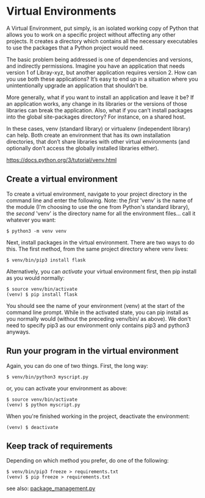 # Virtual Environments

A Virtual Environment, put simply, is an isolated working copy of Python that allows you to work on a specific project without affecting any other projects. It creates a directory which contains all the necessary executables to use the packages that a Python project would need.

The basic problem being addressed is one of dependencies and versions, and indirectly permissions. Imagine you have an application that needs version 1 of Libray-xyz, but another application requires version 2. How can you use both these applications? It’s easy to end up in a situation where you unintentionally upgrade an application that shouldn’t be.

More generally, what if you want to install an application and leave it be? If an application works, any change in its libraries or the versions of those libraries can break the application. Also, what if you can’t install packages into the global site-packages directory? For instance, on a shared host.

In these cases, venv (standard library) or virtualenv (independent library) can help. Both create an environment that has its own installation directories, that don’t share libraries with other virtual environments (and optionally don’t access the globally installed libraries either).

<https://docs.python.org/3/tutorial/venv.html>


## Create a virtual environment

To create a virtual environment, navigate to your project directory in the command line and enter the following. Note: the *first* 'venv' is the name of the module (I'm choosing to use the one from Python's standard library), the *second* 'venv' is the directory name for all the environment files... call it whatever you want:

```
$ python3 -m venv venv
```

Next, install packages in the virtual environment. There are two ways to do this. The first method, from the same project directory where venv lives:

```
$ venv/bin/pip3 install flask
```

Alternatively, you can *activate* your virtual environment first, then pip install as you would normally:

```
$ source venv/bin/activate
(venv) $ pip install flask
```

You should see the name of your environment (venv) at the start of the command line prompt. While in the activated state, you can pip install as you normally would (without the preceding venv/bin/ as above). We don't need to specify pip3 as our environment only contains pip3 and python3 anyways.

## Run your program in the virtual environment

Again, you can do one of two things. First, the long way:

```
$ venv/bin/python3 myscript.py
```

or, you can activate your environment as above:

```
$ source venv/bin/activate
(venv) $ python myscript.py
```

When you're finished working in the project, deactivate the environment:

```
(venv) $ deactivate
```

## Keep track of requirements

Depending on which method you prefer, do one of the following:

```
$ venv/bin/pip3 freeze > requirements.txt
(venv) $ pip freeze > requirements.txt
```

see also: [package_management.py](https://github.com/jessicarush/python-examples/blob/master/package_management.py)
